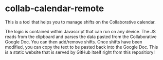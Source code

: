 # collab-calendar-remote
This is a tool that helps you to manage shifts on the Collaborative calendar.

The logic is contained within Javascript that can run on any device.  The JS reads from the clipboard and parses the data pasted from the Collaborative Google Doc.  You can then add/remove shifts. Once shifts have been modified, you can copy the text to be pasted back into the Google Doc.
This is a static website that is served by GitHub itself right from this repositiory! 
